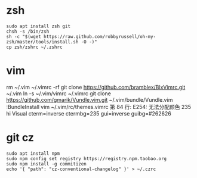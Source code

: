 # zsh

```
sudo apt install zsh git
chsh -s /bin/zsh
sh -c "$(wget https://raw.github.com/robbyrussell/oh-my-zsh/master/tools/install.sh -O -)"
cp zsh/zshrc ~/.zshrc
```

# vim
rm ~/.vim ~/.vimrc -rf
git clone https://github.com/bramblex/BlxVimrc.git ~/.vim
ln -s ~/.vim/vimrc ~/.vimrc
git clone https://github.com/gmarik/Vundle.vim.git ~/.vim/bundle/Vundle.vim
:BundleInstall
vim ~/.vim/rc/themes.vimrc
第 84 行:
E254: 无法分配颜色 235
hi Visual cterm=inverse ctermbg=235 gui=inverse guibg=#262626

# git cz

```
sudo apt install npm
sudo npm config set registry https://registry.npm.taobao.org
sudo npm install -g commitizen
echo '{ "path": "cz-conventional-changelog" }' > ~/.czrc
```